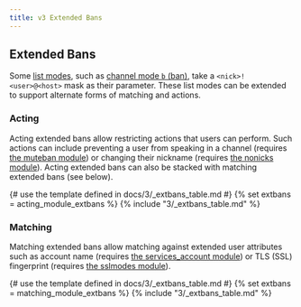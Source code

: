 ```yaml
---
title: v3 Extended Bans
---
```


## Extended Bans

Some [list modes](/3/channel-modes), such as [channel mode `b` (ban)](/3/channel-modes), take a `<nick>!<user>@<host>` mask as their parameter. These list modes can be extended to support alternate forms of matching and actions.

### Acting

Acting extended bans allow restricting actions that users can perform. Such actions can include preventing a user from speaking in a channel (requires [the muteban module](/3/modules/muteban)) or changing their nickname (requires [the nonicks module](/3/modules/nonicks)). Acting extended bans can also be stacked with matching extended bans (see below).

{# use the template defined in docs/3/_extbans_table.md #}
{% set extbans = acting_module_extbans %}
{% include "3/_extbans_table.md" %}

### Matching

Matching extended bans allow matching against extended user attributes such as account name (requires [the services_account module](/3/modules/services_account)) or TLS (SSL) fingerprint (requires [the sslmodes module](/3/modules/sslmodes)).

{# use the template defined in docs/3/_extbans_table.md #}
{% set extbans = matching_module_extbans %}
{% include "3/_extbans_table.md" %}
